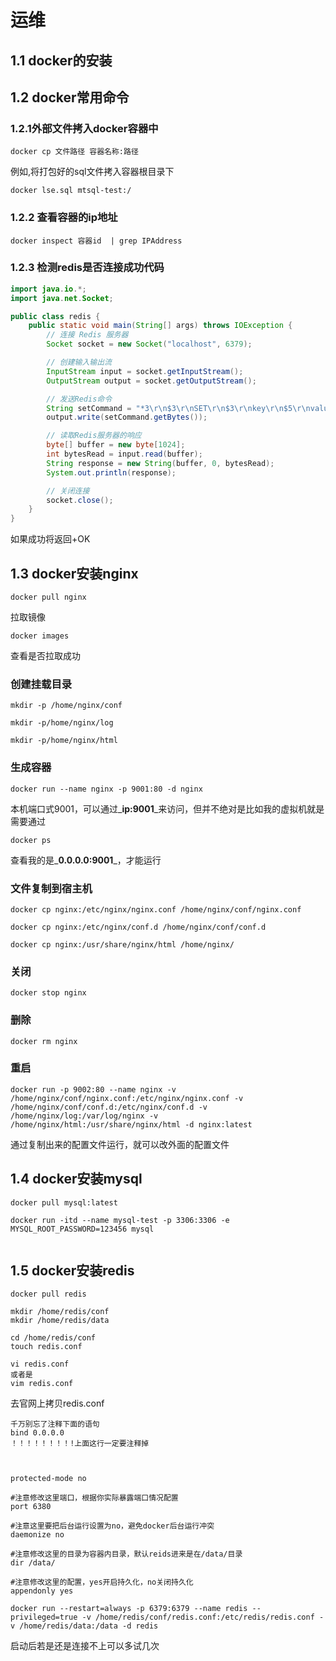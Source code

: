 # 运维

## 1.1 docker的安装

## 1.2 docker常用命令

### 1.2.1外部文件拷入docker容器中

```shell
docker cp 文件路径 容器名称:路径
```

例如,将打包好的sql文件拷入容器根目录下

```shell
docker lse.sql mtsql-test:/
```

### 1.2.2 查看容器的ip地址

```shell
docker inspect 容器id  | grep IPAddress
```

### 1.2.3 检测redis是否连接成功代码

```java
import java.io.*;
import java.net.Socket;

public class redis {
    public static void main(String[] args) throws IOException {
        // 连接 Redis 服务器
        Socket socket = new Socket("localhost", 6379);

        // 创建输入输出流
        InputStream input = socket.getInputStream();
        OutputStream output = socket.getOutputStream();

        // 发送Redis命令
        String setCommand = "*3\r\n$3\r\nSET\r\n$3\r\nkey\r\n$5\r\nvalue\r\n";
        output.write(setCommand.getBytes());

        // 读取Redis服务器的响应
        byte[] buffer = new byte[1024];
        int bytesRead = input.read(buffer);
        String response = new String(buffer, 0, bytesRead);
        System.out.println(response);

        // 关闭连接
        socket.close();
    }
}

```

如果成功将返回+OK

## 1.3 docker安装nginx

```shell
docker pull nginx
```

拉取镜像

```shell
docker images
```

查看是否拉取成功

### 创建挂载目录

```shell
mkdir -p /home/nginx/conf

mkdir -p/home/nginx/log

mkdir -p/home/nginx/html
```

### 生成容器

```shell
docker run --name nginx -p 9001:80 -d nginx
```

本机端口式9001，可以通过_**ip:9001**_来访问，但并不绝对是比如我的虚拟机就是需要通过

```shell
docker ps
```

查看我的是_**0.0.0.0:9001**_，才能运行

### 文件复制到宿主机

```shell
docker cp nginx:/etc/nginx/nginx.conf /home/nginx/conf/nginx.conf

docker cp nginx:/etc/nginx/conf.d /home/nginx/conf/conf.d

docker cp nginx:/usr/share/nginx/html /home/nginx/
```

### 关闭

```shell
docker stop nginx
```

### 删除

```shell
docker rm nginx
```

### 重启

```shell
docker run -p 9002:80 --name nginx -v /home/nginx/conf/nginx.conf:/etc/nginx/nginx.conf -v /home/nginx/conf/conf.d:/etc/nginx/conf.d -v /home/nginx/log:/var/log/nginx -v /home/nginx/html:/usr/share/nginx/html -d nginx:latest
```

通过复制出来的配置文件运行，就可以改外面的配置文件

## 1.4 docker安装mysql

```shell
docker pull mysql:latest

docker run -itd --name mysql-test -p 3306:3306 -e MYSQL_ROOT_PASSWORD=123456 mysql


```

## 1.5 docker安装redis

```shell
docker pull redis

mkdir /home/redis/conf
mkdir /home/redis/data

cd /home/redis/conf
touch redis.conf

vi redis.conf
或者是
vim redis.conf
```

去官网上拷贝redis.conf

```
千万别忘了注释下面的语句
bind 0.0.0.0
！！！！！！！！!上面这行一定要注释掉



protected-mode no

#注意修改这里端口，根据你实际暴露端口情况配置
port 6380

#注意这里要把后台运行设置为no，避免docker后台运行冲突
daemonize no

#注意修改这里的目录为容器内目录，默认reids进来是在/data/目录
dir /data/

#注意修改这里的配置，yes开启持久化，no关闭持久化
appendonly yes
```

```shell
docker run --restart=always -p 6379:6379 --name redis --privileged=true -v /home/redis/conf/redis.conf:/etc/redis/redis.conf -v /home/redis/data:/data -d redis

```

启动后若是还是连接不上可以多试几次
